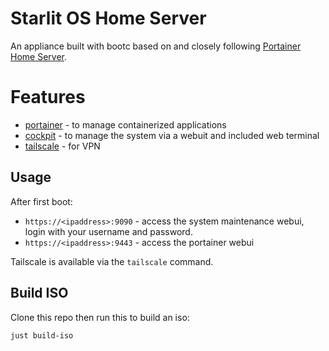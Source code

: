# Starlit OS Home Server

An appliance built with bootc based on and closely following [Portainer Home Server](https://github.com/centos-workstation/homeserver).

# Features
- [portainer](https://www.portainer.io/) - to manage containerized applications
- [cockpit](https://cockpit-project.org/) - to manage the system via a webuit and included web terminal
- [tailscale](https://tailscale.com) - for VPN

## Usage

After first boot:

- `https://<ipaddress>:9090` - access the system maintenance webui, login with your username and password.
- `https://<ipaddress>:9443` - access the portainer webui

Tailscale is available via the `tailscale` command.

## Build ISO

Clone this repo then run this to build an iso:

```
just build-iso
```
